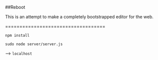 ##Reboot

This is an attempt to make a completely bootstrapped editor for the web.

===================================

`npm install`

`sudo node server/server.js`

--> `localhost`


